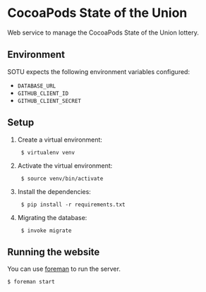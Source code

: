 # CocoaPods State of the Union

Web service to manage the CocoaPods State of the Union lottery.

## Environment

SOTU expects the following environment variables configured:

- `DATABASE_URL`
- `GITHUB_CLIENT_ID`
- `GITHUB_CLIENT_SECRET`

## Setup

1. Create a virtual environment:

        $ virtualenv venv

2. Activate the virtual environment:

        $ source venv/bin/activate

3. Install the dependencies:

        $ pip install -r requirements.txt

4. Migrating the database:

        $ invoke migrate

## Running the website

You can use [foreman](https://github.com/ddollar/foreman) to run the server.

```shell
$ foreman start
```

